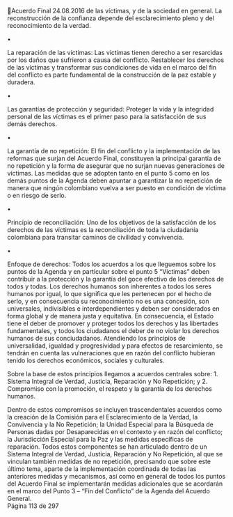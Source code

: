 Acuerdo Final 
24.08.2016 
de  las  víctimas,  y  de  la  sociedad  en  general.  La  reconstrucción  de  la  confianza  depende  del 
esclarecimiento pleno y del reconocimiento de la verdad. 
 
•

La  reparación  de  las  víctimas:  Las  víctimas  tienen  derecho  a  ser  resarcidas  por  los  daños  que 
sufrieron  a  causa  del  conflicto.  Restablecer  los  derechos  de  las  víctimas  y  transformar  sus 
condiciones de vida en el marco del fin del conflicto es parte fundamental de la construcción de 
la paz estable y duradera. 

•

Las garantías de protección y seguridad: Proteger la vida y la integridad personal de las víctimas 
es el primer paso para la satisfacción de sus demás derechos. 

•

La garantía de no repetición: El fin del conflicto y la implementación de las reformas que surjan 
del Acuerdo Final, constituyen la principal garantía de no repetición y la forma de asegurar que 
no surjan nuevas generaciones de víctimas. Las medidas que se adopten tanto en el punto 5 como 
en los demás puntos de la Agenda deben apuntar a garantizar la no repetición de manera que 
ningún colombiano vuelva a ser puesto en condición de víctima o en riesgo de serlo. 

•

Principio de reconciliación: Uno de los objetivos de la satisfacción de los derechos de las víctimas 
es  la  reconciliación  de  toda  la  ciudadanía  colombiana  para  transitar  caminos  de  civilidad  y 
convivencia. 

•

Enfoque de derechos: Todos los acuerdos a los que lleguemos sobre los puntos de la Agenda y en 
particular  sobre  el  punto  5  “Víctimas”  deben  contribuir  a  la  protección  y  la  garantía  del  goce 
efectivo de los derechos de todos y todas. Los derechos humanos son inherentes a todos los seres 
humanos por igual, lo que significa que les pertenecen por el hecho de serlo, y en consecuencia 
su reconocimiento no es una concesión, son universales, indivisibles e interdependientes y deben 
ser considerados en forma global y de manera justa y equitativa. En consecuencia, el Estado tiene 
el deber de promover y proteger todos los derechos y las libertades fundamentales, y todos los 
ciudadanos el deber de no violar los derechos humanos de sus conciudadanos. Atendiendo los 
principios de universalidad, igualdad y progresividad y para efectos de resarcimiento, se tendrán 
en cuenta las vulneraciones que en razón del conflicto hubieran tenido los derechos económicos, 
sociales y culturales. 

 

 

 

 

 
Sobre  la  base  de  estos  principios  llegamos  a  acuerdos  centrales  sobre:  1.  Sistema  Integral  de  Verdad, 
Justicia, Reparación y No Repetición; y 2. Compromiso con la promoción, el respeto y la garantía de los 
derechos humanos. 
 
Dentro de estos compromisos se incluyen trascendentales acuerdos como la creación de la  Comisión para 
el Esclarecimiento de la Verdad, la Convivencia y la No Repetición; la Unidad Especial para la Búsqueda de 
Personas dadas por Desaparecidas en el contexto y en razón del conflicto; la Jurisdicción Especial para la 
Paz y las medidas específicas de reparación. Todos estos componentes se han articulado dentro de un 
Sistema Integral de Verdad, Justicia, Reparación y No Repetición, al que se vinculan también medidas de 
no repetición, precisando que sobre este último tema, aparte de la implementación coordinada de todas 
las  anteriores  medidas  y  mecanismos,  así  como  en  general  de  todos  los  puntos  del  Acuerdo  Final  se 
implementarán medidas adicionales que se acordarán en el marco del  Punto 3 – “Fin del Conflicto” de la 
Agenda del Acuerdo General.  
Página 113 de 297 
 

